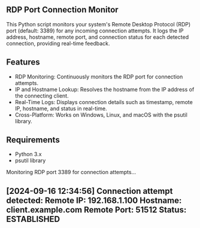 ## RDP Port Connection Monitor
This Python script monitors your system's Remote Desktop Protocol (RDP) port (default: 3389) for any incoming connection attempts. It logs the IP address, hostname, remote port, and connection status for each detected connection, providing real-time feedback.

## Features
* RDP Monitoring: Continuously monitors the RDP port for connection attempts.
* IP and Hostname Lookup: Resolves the hostname from the IP address of the connecting client.
* Real-Time Logs: Displays connection details such as timestamp, remote IP, hostname, and status in real-time.
* Cross-Platform: Works on Windows, Linux, and macOS with the psutil library.

## Requirements
* Python 3.x
* psutil library

Monitoring RDP port 3389 for connection attempts...

[2024-09-16 12:34:56] Connection attempt detected:
    Remote IP: 192.168.1.100
    Hostname: client.example.com
    Remote Port: 51512
    Status: ESTABLISHED
----------------------------------------
